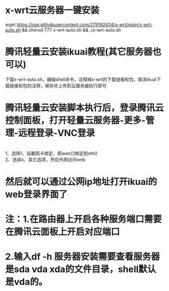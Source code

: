 # x-wrt云服务器一键安装
wget https://raw.githubusercontent.com/279192434/x-wrt/main/x-wrt-auto.sh && chmod 777 x-wrt-auto.sh && ./x-wrt-auto.sh
# 腾讯轻量云安装ikuai教程(其它服务器也可以)
下载x-wrt-auto.sh，编辑shell命令，注释掉x-wrt的下载链接和包，取消ikuai下载链接和包的注释，保存并上传到云服务器执行即可
# 腾讯轻量云安装脚本执行后，登录腾讯云控制面板，打开轻量云服务器-更多-管理-远程登录-VNC登录 
<br />1、选择1、设置网卡绑定，把wan口绑定到eth0 
<br />2、选择o、其它选项，开启外网访问web 
# 然后就可以通过公网ip地址打开ikuai的web登录界面了
# 注：1.在路由器上开启各种服务端口需要在腾讯云面板上开启对应端口
# 2.输入df -h 服务器安装需要查看服务器是sda vda xda的文件目录，shell默认是vda的。
